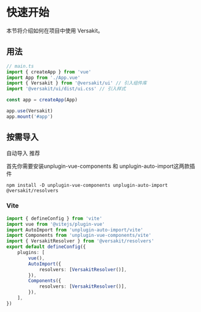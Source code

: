 # 快速开始

本节将介绍如何在项目中使用 Versakit。

## 用法

```javascript
// main.ts
import { createApp } from 'vue'
import App from './App.vue'
import { Versakit } from '@versakit/ui' // 引入组件库
import '@versakit/ui/dist/ui.css' // 引入样式

const app = createApp(App)

app.use(Versakit)
app.mount('#app')
```

## 按需导入

自动导入 <VK-tag>推荐</VK-tag>
​

<p>首先你需要安装unplugin-vue-components 和 unplugin-auto-import这两款插件</p>

```shell
npm install -D unplugin-vue-components unplugin-auto-import @versakit/resolvers
```

### Vite

```typescript
import { defineConfig } from 'vite'
import vue from '@vitejs/plugin-vue'
import AutoImport from 'unplugin-auto-import/vite'
import Components from 'unplugin-vue-components/vite'
import { VersakitResolver } from '@versakit/resolvers'
export default defineConfig({
	plugins: [
		vue(),
		AutoImport({
			resolvers: [VersakitResolver()],
		}),
		Components({
			resolvers: [VersakitResolver()],
		}),
	],
})
```
